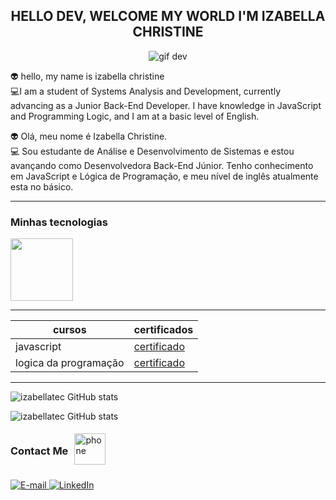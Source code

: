 

 <CENTER><H2> HELLO DEV, WELCOME MY WORLD I'M IZABELLA CHRISTINE</H2></CENTER>

 <style>
  .contact-section {
    display: flex;
    align-items: center; /* Alinha a imagem e o texto verticalmente */
  }
  
  .contact-section h3 {
    margin-right: 10px; /* Espaço entre o texto e a imagem */
  }
  
  .contact-links {
    margin-top: 20px; /* Espaço entre os links e a seção de contato */
  }
</style>


 <p align="center">
  <img src="https://user-images.githubusercontent.com/60843507/111036837-4af44900-8447-11eb-9cbd-776fd4737549.gif" alt="gif dev">
</p>




 👽 hello, my name is izabella christine<br>
 💻I am a student of Systems Analysis and Development, currently advancing as a Junior Back-End Developer. I have knowledge in JavaScript and Programming Logic, and I am at a basic level of English.

 👽  Olá, meu nome é Izabella Christine.<br>
 💻 Sou estudante de Análise e Desenvolvimento de Sistemas e estou avançando como Desenvolvedora Back-End Júnior. Tenho conhecimento em JavaScript e Lógica de Programação, e meu nível de inglês atualmente esta no básico.





----------
### Minhas tecnologias 

<img src="https://cdn.jsdelivr.net/gh/devicons/devicon@latest/icons/javascript/javascript-original.svg" width="100px">






-----




|cursos | certificados|
|------- |-------------|
|javascript| [certificado](https://hermes.dio.me/certificates/CBS1RTPH.pdf)
|logica da programação|[certificado](https://hermes.dio.me/certificates/4CCC2334.pdf)

----

![izabellatec GitHub stats](https://github-readme-stats.vercel.app/api?username=izabellatec&show_icons=true&theme=dark) 


 ![izabellatec GitHub stats](https://github-readme-stats.vercel.app/api/top-langs/?username=izabellatec&layout=compact&langs_count=7&theme=dracula)


<div class="contact-section">
  <h3>Contact Me</h3>
  <img src="https://github.com/user-attachments/assets/98566f98-29b6-488c-ae8c-f1f01d6dbbc6" alt="phone" width="50px">
</div>

<!-- Seção de links de contato -->
<div class="contact-links" align="left">
  <p>
    <a href="mailto:izabella_hto18@hotmail.com">
      <img src="https://img.shields.io/badge/-email-020114?style=for-the-badge&logo=microsoft-outlook&logoColor=6ED2B6&color=020114" alt="E-mail">
    </a>
    <a href="https://www.linkedin.com/in/izabellachristine/">
      <img src="https://img.shields.io/badge/-LinkedIn-020114?style=for-the-badge&logo=linkedin&logoColor=6ED2B6&color=020114" alt="LinkedIn">
    </a>
  </p>
</div>




 

